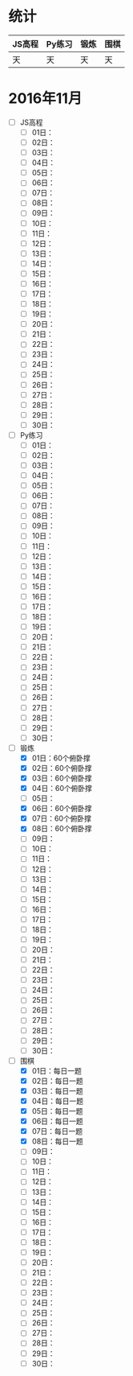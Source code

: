 # 统计

JS高程|Py练习|锻炼|围棋|
:-----|:-----|:---|:---|
天|天|天|天|

# 2016年11月
- [ ] JS高程
    - [ ] 01日：
    - [ ] 02日：
    - [ ] 03日：
    - [ ] 04日：
    - [ ] 05日：
    - [ ] 06日：
    - [ ] 07日：
    - [ ] 08日：
    - [ ] 09日：
    - [ ] 10日：
    - [ ] 11日：
    - [ ] 12日：
    - [ ] 13日：
    - [ ] 14日：
    - [ ] 15日：
    - [ ] 16日：
    - [ ] 17日：
    - [ ] 18日：
    - [ ] 19日：
    - [ ] 20日：
    - [ ] 21日：
    - [ ] 22日：
    - [ ] 23日：
    - [ ] 24日：
    - [ ] 25日：
    - [ ] 26日：
    - [ ] 27日：
    - [ ] 28日：
    - [ ] 29日：
    - [ ] 30日：
- [ ] Py练习
    - [ ] 01日：
    - [ ] 02日：
    - [ ] 03日：
    - [ ] 04日：
    - [ ] 05日：
    - [ ] 06日：
    - [ ] 07日：
    - [ ] 08日：
    - [ ] 09日：
    - [ ] 10日：
    - [ ] 11日：
    - [ ] 12日：
    - [ ] 13日：
    - [ ] 14日：
    - [ ] 15日：
    - [ ] 16日：
    - [ ] 17日：
    - [ ] 18日：
    - [ ] 19日：
    - [ ] 20日：
    - [ ] 21日：
    - [ ] 22日：
    - [ ] 23日：
    - [ ] 24日：
    - [ ] 25日：
    - [ ] 26日：
    - [ ] 27日：
    - [ ] 28日：
    - [ ] 29日：
    - [ ] 30日：
- [ ] 锻炼
    - [x] 01日：60个俯卧撑
    - [x] 02日：60个俯卧撑
    - [x] 03日：60个俯卧撑
    - [x] 04日：60个俯卧撑
    - [ ] 05日：
    - [x] 06日：60个俯卧撑
    - [x] 07日：60个俯卧撑
    - [x] 08日：60个俯卧撑
    - [ ] 09日：
    - [ ] 10日：
    - [ ] 11日：
    - [ ] 12日：
    - [ ] 13日：
    - [ ] 14日：
    - [ ] 15日：
    - [ ] 16日：
    - [ ] 17日：
    - [ ] 18日：
    - [ ] 19日：
    - [ ] 20日：
    - [ ] 21日：
    - [ ] 22日：
    - [ ] 23日：
    - [ ] 24日：
    - [ ] 25日：
    - [ ] 26日：
    - [ ] 27日：
    - [ ] 28日：
    - [ ] 29日：
    - [ ] 30日：
- [ ] 围棋
    - [x] 01日：每日一题
    - [x] 02日：每日一题
    - [x] 03日：每日一题
    - [x] 04日：每日一题
    - [x] 05日：每日一题
    - [x] 06日：每日一题
    - [x] 07日：每日一题
    - [x] 08日：每日一题
    - [ ] 09日：
    - [ ] 10日：
    - [ ] 11日：
    - [ ] 12日：
    - [ ] 13日：
    - [ ] 14日：
    - [ ] 15日：
    - [ ] 16日：
    - [ ] 17日：
    - [ ] 18日：
    - [ ] 19日：
    - [ ] 20日：
    - [ ] 21日：
    - [ ] 22日：
    - [ ] 23日：
    - [ ] 24日：
    - [ ] 25日：
    - [ ] 26日：
    - [ ] 27日：
    - [ ] 28日：
    - [ ] 29日：
    - [ ] 30日：
